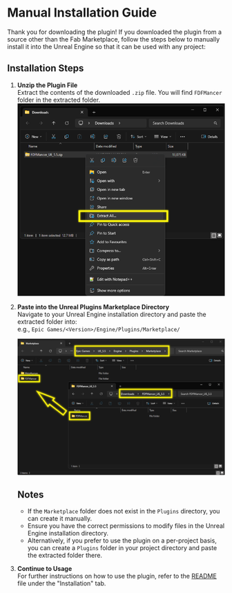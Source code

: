 # Manual Installation Guide

Thank you for downloading the plugin! If you downloaded the plugin from a source other than the Fab Marketplace, follow the steps below to manually install it into the Unreal Engine so that it can be used with any project:

## Installation Steps
1. **Unzip the Plugin File**  
   Extract the contents of the downloaded `.zip` file. You will find `FDFMancer` folder in the extracted folder. 
   ![Extract Frames](images/1i1.png)

2. **Paste into the Unreal Plugins Marketplace Directory**  
   Navigate to your Unreal Engine installation directory and paste the extracted folder into:  
   e.g., `Epic Games/<Version>/Engine/Plugins/Marketplace/`  

   ![Extract Frames](images/1i3.png)  

    ## Notes
    - If the `Marketplace` folder does not exist in the `Plugins` directory, you can create it manually.
    - Ensure you have the correct permissions to modify files in the Unreal Engine installation directory.  
    - Alternatively, if you prefer to use the plugin on a per-project basis, you can create a `Plugins` folder in your project directory and paste the extracted folder there.

3. **Continue to Usage**  
   For further instructions on how to use the plugin, refer to the [README](README.md) file under the "Installation" tab.
